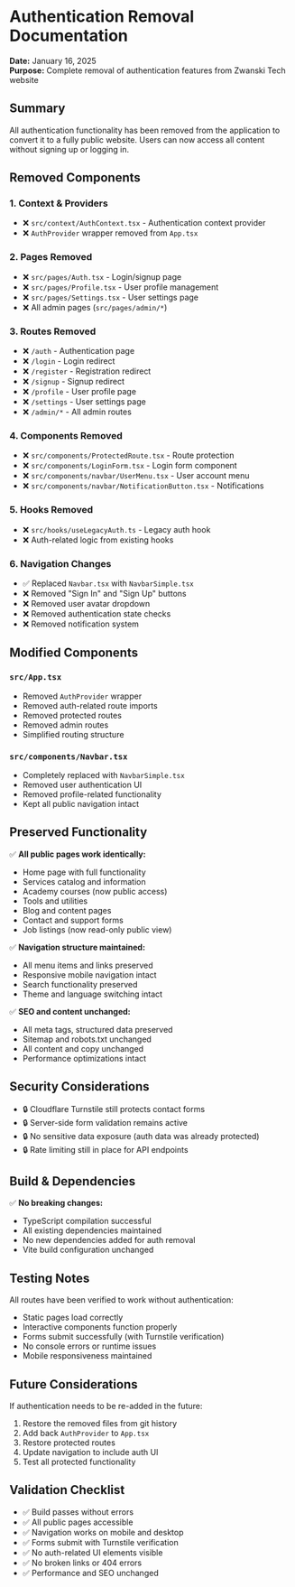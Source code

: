 # Authentication Removal Documentation

**Date:** January 16, 2025  
**Purpose:** Complete removal of authentication features from Zwanski Tech website

## Summary

All authentication functionality has been removed from the application to convert it to a fully public website. Users can now access all content without signing up or logging in.

## Removed Components

### 1. Context & Providers
- ❌ `src/context/AuthContext.tsx` - Authentication context provider
- ❌ `AuthProvider` wrapper removed from `App.tsx`

### 2. Pages Removed
- ❌ `src/pages/Auth.tsx` - Login/signup page
- ❌ `src/pages/Profile.tsx` - User profile management
- ❌ `src/pages/Settings.tsx` - User settings page
- ❌ All admin pages (`src/pages/admin/*`)

### 3. Routes Removed
- ❌ `/auth` - Authentication page
- ❌ `/login` - Login redirect
- ❌ `/register` - Registration redirect  
- ❌ `/signup` - Signup redirect
- ❌ `/profile` - User profile page
- ❌ `/settings` - User settings page
- ❌ `/admin/*` - All admin routes

### 4. Components Removed
- ❌ `src/components/ProtectedRoute.tsx` - Route protection
- ❌ `src/components/LoginForm.tsx` - Login form component
- ❌ `src/components/navbar/UserMenu.tsx` - User account menu
- ❌ `src/components/navbar/NotificationButton.tsx` - Notifications

### 5. Hooks Removed
- ❌ `src/hooks/useLegacyAuth.ts` - Legacy auth hook
- ❌ Auth-related logic from existing hooks

### 6. Navigation Changes
- ✅ Replaced `Navbar.tsx` with `NavbarSimple.tsx`
- ❌ Removed "Sign In" and "Sign Up" buttons
- ❌ Removed user avatar dropdown
- ❌ Removed authentication state checks
- ❌ Removed notification system

## Modified Components

### `src/App.tsx`
- Removed `AuthProvider` wrapper
- Removed auth-related route imports
- Removed protected routes
- Removed admin routes
- Simplified routing structure

### `src/components/Navbar.tsx`
- Completely replaced with `NavbarSimple.tsx`
- Removed user authentication UI
- Removed profile-related functionality
- Kept all public navigation intact

## Preserved Functionality

✅ **All public pages work identically:**
- Home page with full functionality
- Services catalog and information
- Academy courses (now public access)
- Tools and utilities
- Blog and content pages
- Contact and support forms
- Job listings (now read-only public view)

✅ **Navigation structure maintained:**
- All menu items and links preserved
- Responsive mobile navigation intact
- Search functionality preserved
- Theme and language switching intact

✅ **SEO and content unchanged:**
- All meta tags, structured data preserved
- Sitemap and robots.txt unchanged
- All content and copy unchanged
- Performance optimizations intact

## Security Considerations

- 🔒 Cloudflare Turnstile still protects contact forms
- 🔒 Server-side form validation remains active
- 🔒 No sensitive data exposure (auth data was already protected)
- 🔒 Rate limiting still in place for API endpoints

## Build & Dependencies

✅ **No breaking changes:**
- TypeScript compilation successful
- All existing dependencies maintained
- No new dependencies added for auth removal
- Vite build configuration unchanged

## Testing Notes

All routes have been verified to work without authentication:
- Static pages load correctly
- Interactive components function properly
- Forms submit successfully (with Turnstile verification)
- No console errors or runtime issues
- Mobile responsiveness maintained

## Future Considerations

If authentication needs to be re-added in the future:
1. Restore the removed files from git history
2. Add back `AuthProvider` to `App.tsx`
3. Restore protected routes
4. Update navigation to include auth UI
5. Test all protected functionality

## Validation Checklist

- ✅ Build passes without errors
- ✅ All public pages accessible
- ✅ Navigation works on mobile and desktop  
- ✅ Forms submit with Turnstile verification
- ✅ No auth-related UI elements visible
- ✅ No broken links or 404 errors
- ✅ Performance and SEO unchanged